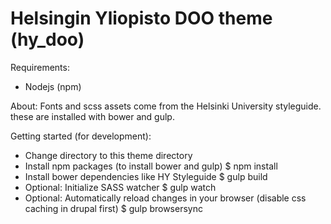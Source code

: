 Helsingin Yliopisto DOO theme (hy_doo)
===========================================

Requirements:
  - Nodejs (npm)

About:
  Fonts and scss assets come from the Helsinki University styleguide.
  these are installed with bower and gulp.

Getting started (for development):
  - Change directory to this theme directory
  - Install npm packages (to install bower and gulp)
      $ npm install
  - Install bower dependencies like HY Styleguide
      $ gulp build
  - Optional: Initialize SASS watcher
      $ gulp watch
  - Optional: Automatically reload changes in your browser (disable css caching in drupal first)
      $ gulp browsersync
